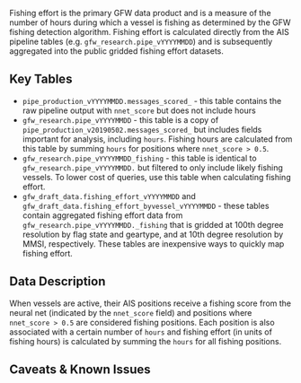 Fishing effort is the primary GFW data product and is a measure of the number of hours during which a vessel is fishing as determined by the GFW fishing detection algorithm. Fishing effort is calculated directly from the AIS pipeline tables (e.g. `gfw_research.pipe_vYYYYMMDD`) and is subsequently aggregated into the public gridded fishing effort datasets. 

## Key Tables

+ `pipe_production_vYYYYMMDD.messages_scored_` - this table contains the raw pipeline output with `nnet_score` but does not include hours
+ `gfw_research.pipe_vYYYYMMDD` - this table is a copy of `pipe_production_v20190502.messages_scored_` but includes fields important for analysis, including `hours`. Fishing hours are calculated from this table by summing `hours` for positions where `nnet_score > 0.5`.
+ `gfw_research.pipe_vYYYYMMDD_fishing` - this table is identical to `gfw_research.pipe_vYYYYMMDD.` but filtered to only include likely fishing vessels. To lower cost of queries, use this table when calculating fishing effort.
+ `gfw_draft_data.fishing_effort_vYYYYMMDD` and `gfw_draft_data.fishing_effort_byvessel_vYYYYMMDD` - these tables contain aggregated fishing effort data from `gfw_research.pipe_vYYYYMMDD._fishing` that is gridded at 100th degree resolution by flag state and geartype, and at 10th degree resolution by MMSI, respectively. These tables are inexpensive ways to quickly map fishing effort.

## Data Description

When vessels are active, their AIS positions receive a fishing score from the neural net (indicated by the `nnet_score` field) and positions where `nnet_score > 0.5` are considered fishing positions. Each position is also associated with a certain number of `hours` and fishing effort (in units of fishing hours) is calculated by summing the `hours` for all fishing positions.

## Caveats & Known Issues